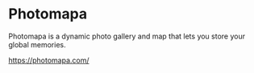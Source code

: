 # Photomapa

Photomapa is a dynamic photo gallery and map that lets you store your global memories.

https://photomapa.com/